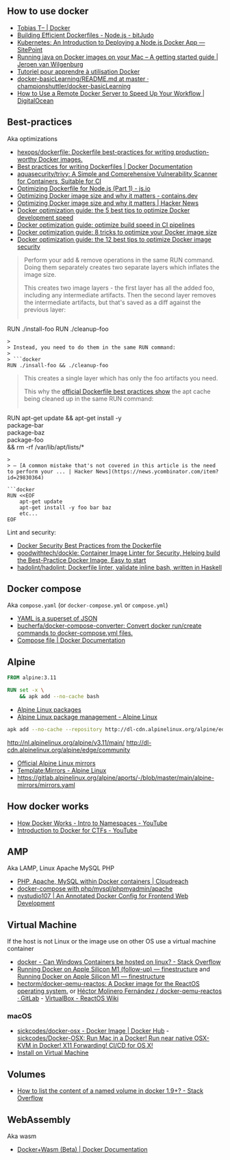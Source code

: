 ## How to use docker

- [Tobias T– | Docker](https://tobiastom.name/explains/docker)
- [Building Efficient Dockerfiles - Node.js - bitJudo](http://bitjudo.com/blog/2014/03/13/building-efficient-dockerfiles-node-dot-js/)
- [Kubernetes: An Introduction to Deploying a Node.js Docker App — SitePoint](https://www.sitepoint.com/kubernetes-deploy-node-js-docker-app/)
- [Running java on Docker images on your Mac – A getting started guide | Jeroen van Wilgenburg](https://vanwilgenburg.wordpress.com/2017/05/15/running-java-on-docker-images-on-your-mac-a-getting-started-guide/)
- [Tutoriel pour apprendre à utilisation Docker](https://xataz.developpez.com/tutoriels/utilisation-docker/)
- [docker-basicLearning/README.md at master · championshuttler/docker-basicLearning](https://github.com/championshuttler/docker-basicLearning/blob/master/README.md)
- [How to Use a Remote Docker Server to Speed Up Your Workflow | DigitalOcean](https://www.digitalocean.com/community/tutorials/how-to-use-a-remote-docker-server-to-speed-up-your-workflow)

## Best-practices

Aka optimizations

- [hexops/dockerfile: Dockerfile best-practices for writing production-worthy Docker images.](https://github.com/hexops/dockerfile)
- [Best practices for writing Dockerfiles | Docker Documentation](https://docs.docker.com/develop/develop-images/dockerfile_best-practices/)
- [aquasecurity/trivy: A Simple and Comprehensive Vulnerability Scanner for Containers, Suitable for CI](https://github.com/aquasecurity/trivy)
- [Optimizing Dockerfile for Node.js (Part 1) - js.io](https://web.archive.org/web/20200913150039/https://js.io/optimizing-dockerfile-for-node-js-part-1)
- [Optimizing Docker image size and why it matters - contains.dev](https://web.archive.org/web/20220109024111/https://contains.dev/blog/optimizing-docker-image-size)
- [Optimizing Docker image size and why it matters | Hacker News](https://news.ycombinator.com/item?id=29828386)
- [Docker optimization guide: the 5 best tips to optimize Docker development speed](https://web.archive.org/web/20220227213557/https://www.augmentedmind.de/2022/01/09/optimize-docker-development-speed/)
- [Docker optimization guide: optimize build speed in CI pipelines](https://web.archive.org/web/20220220192205/https://www.augmentedmind.de/2022/01/23/optimize-docker-build-speed-in-ci/)
- [Docker optimization guide: 8 tricks to optimize your Docker image size](https://web.archive.org/web/20220220191209/https://www.augmentedmind.de/2022/02/06/optimize-docker-image-size/)
- [Docker optimization guide: the 12 best tips to optimize Docker image security](https://web.archive.org/web/20220220192213/https://www.augmentedmind.de/2022/02/20/optimize-docker-image-security/)

> Perform your add & remove operations in the same RUN command. Doing them separately creates two separate layers which inflates the image size.
>
> This creates two image layers - the first layer has all the added foo, including any intermediate artifacts. Then the second layer removes the intermediate artifacts, but that's saved as a diff against the previous layer:
>
> ```docker
RUN ./install-foo
RUN ./cleanup-foo
```
>
> Instead, you need to do them in the same RUN command:
>
> ```docker
RUN ./insall-foo && ./cleanup-foo
```
>
> This creates a single layer which has only the foo artifacts you need.
>
> This why the [official Dockerfile best practices show](https://docs.docker.com/develop/develop-images/dockerfile_best-practices/#run) the apt cache being cleaned up in the same RUN command:
>
> ```docker
RUN apt-get update && apt-get install -y \
	package-bar \
	package-baz \
	package-foo  \
	&& rm -rf /var/lib/apt/lists/*
```
>
> — [A common mistake that's not covered in this article is the need to perform your ... | Hacker News](https://news.ycombinator.com/item?id=29830364)

```docker
RUN <<EOF
	apt-get update
	apt-get install -y foo bar baz
	etc...
EOF
```

Lint and security:

- [Docker Security Best Practices from the Dockerfile](https://web.archive.org/web/20210104021357/https://cloudberry.engineering/article/dockerfile-security-best-practices/)
- [goodwithtech/dockle: Container Image Linter for Security, Helping build the Best-Practice Docker Image, Easy to start](https://github.com/goodwithtech/dockle)
- [hadolint/hadolint: Dockerfile linter, validate inline bash, written in Haskell](https://github.com/hadolint/hadolint)

## Docker compose

Aka `compose.yaml` (or `docker-compose.yml` or `compose.yml`)

- [YAML is a superset of JSON](../Formats%2C%20encoding%20and%20protocols/YAML/YAML.md#yaml-is-a-superset-of-json)
- [bucherfa/docker-compose-converter: Convert docker run/create commands to docker-compose.yml files.](https://github.com/bucherfa/docker-compose-converter)
- [Compose file | Docker Documentation](https://docs.docker.com/compose/compose-file/)

## Alpine

```dockerfile
FROM alpine:3.11

RUN set -x \
    && apk add --no-cache bash
```

- [Alpine Linux packages](https://pkgs.alpinelinux.org/packages?name=npm&branch=edge#)
- [Alpine Linux package management - Alpine Linux](https://wiki.alpinelinux.org/wiki/Alpine_Linux_package_management)

```sh
apk add --no-cache --repository http://dl-cdn.alpinelinux.org/alpine/edge/main package
```

http://nl.alpinelinux.org/alpine/v3.11/main/
http://dl-cdn.alpinelinux.org/alpine/edge/community

- [Official Alpine Linux mirrors](https://mirrors.alpinelinux.org/)
- [Template:Mirrors - Alpine Linux](https://wiki.alpinelinux.org/wiki/Template:Mirrors)
- https://gitlab.alpinelinux.org/alpine/aports/-/blob/master/main/alpine-mirrors/mirrors.yaml

## How docker works

- [How Docker Works - Intro to Namespaces - YouTube](https://www.youtube.com/watch?v=-YnMr1lj4Z8)
- [Introduction to Docker for CTFs - YouTube](https://www.youtube.com/watch?v=cPGZMt4cJ0I)

## AMP

Aka LAMP, Linux Apache MySQL PHP

- [PHP, Apache, MySQL within Docker containers | Cloudreach](https://www.cloudreach.com/en/resources/blog/ct-apache-docker-containers/)
- [docker-compose with php/mysql/phpmyadmin/apache](https://gist.github.com/jcavat/2ed51c6371b9b488d6a940ba1049189b)
- [nystudio107 | An Annotated Docker Config for Frontend Web Development](https://nystudio107.com/blog/an-annotated-docker-config-for-frontend-web-development)

## Virtual Machine

If the host is not Linux or the image use on other OS use a virtual machine container

- [docker - Can Windows Containers be hosted on linux? - Stack Overflow](https://stackoverflow.com/questions/42158596/can-windows-containers-be-hosted-on-linux)
- [Running Docker on Apple Silicon M1 (follow-up) — finestructure](https://web.archive.org/web/20201127230755/https://finestructure.co/blog/2020/11/27/running-docker-on-apple-silicon-m1-follow-up) and [Running Docker on Apple Silicon M1 — finestructure](https://web.archive.org/web/20201128004304/https://finestructure.co/blog/2020/11/27/running-docker-on-apple-silicon-m1)
- [hectorm/docker-qemu-reactos: A Docker image for the ReactOS operating system.](https://github.com/hectorm/docker-qemu-reactos) or [Héctor Molinero Fernández / docker-qemu-reactos · GitLab](https://gitlab.com/hectorm/docker-qemu-reactos) - [VirtualBox - ReactOS Wiki](https://reactos.org/wiki/VirtualBox)

### macOS

- [sickcodes/docker-osx - Docker Image | Docker Hub](https://hub.docker.com/r/sickcodes/docker-osx) - [sickcodes/Docker-OSX: Run Mac in a Docker! Run near native OSX-KVM in Docker! X11 Forwarding! CI/CD for OS X!](https://github.com/sickcodes/Docker-OSX)
- [Install on Virtual Machine](../Operating%20Systems/macOS/macOS.md#install-on-virtual-machine)

## Volumes

- [How to list the content of a named volume in docker 1.9+? - Stack Overflow](https://stackoverflow.com/questions/34803466/how-to-list-the-content-of-a-named-volume-in-docker-1-9)

## WebAssembly

Aka wasm

- [Docker+Wasm (Beta) | Docker Documentation](https://docs.docker.com/desktop/wasm/)
